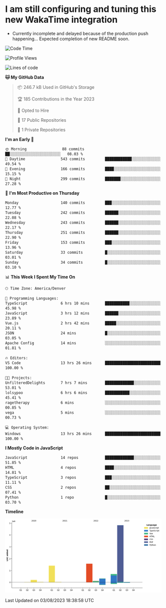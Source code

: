 # I am still configuring and tuning this new WakaTime integration
- Currently incomplete and delayed because of the production push happening... Expected completion of new README soon.
<!--START_SECTION:waka-->
![Code Time](http://img.shields.io/badge/Code%20Time-292%20hrs%2016%20mins-blue)

![Profile Views](http://img.shields.io/badge/Profile%20Views-0-blue)

![Lines of code](https://img.shields.io/badge/From%20Hello%20World%20I%27ve%20Written-9.2%20million%20lines%20of%20code-blue)

**🐱 My GitHub Data** 

> 📦 246.7 kB Used in GitHub's Storage 
 > 
> 🏆 185 Contributions in the Year 2023
 > 
> 💼 Opted to Hire
 > 
> 📜 17 Public Repositories 
 > 
> 🔑 1 Private Repositories 
 > 
**I'm an Early 🐤** 

```text
🌞 Morning                88 commits          ██░░░░░░░░░░░░░░░░░░░░░░░   08.03 % 
🌆 Daytime                543 commits         ████████████░░░░░░░░░░░░░   49.54 % 
🌃 Evening                166 commits         ████░░░░░░░░░░░░░░░░░░░░░   15.15 % 
🌙 Night                  299 commits         ███████░░░░░░░░░░░░░░░░░░   27.28 % 
```
📅 **I'm Most Productive on Thursday** 

```text
Monday                   140 commits         ███░░░░░░░░░░░░░░░░░░░░░░   12.77 % 
Tuesday                  242 commits         ██████░░░░░░░░░░░░░░░░░░░   22.08 % 
Wednesday                243 commits         ██████░░░░░░░░░░░░░░░░░░░   22.17 % 
Thursday                 251 commits         ██████░░░░░░░░░░░░░░░░░░░   22.90 % 
Friday                   153 commits         ███░░░░░░░░░░░░░░░░░░░░░░   13.96 % 
Saturday                 33 commits          █░░░░░░░░░░░░░░░░░░░░░░░░   03.01 % 
Sunday                   34 commits          █░░░░░░░░░░░░░░░░░░░░░░░░   03.10 % 
```


📊 **This Week I Spent My Time On** 

```text
🕑︎ Time Zone: America/Denver

💬 Programming Languages: 
TypeScript               6 hrs 10 mins       ███████████░░░░░░░░░░░░░░   45.98 % 
JavaScript               3 hrs 12 mins       ██████░░░░░░░░░░░░░░░░░░░   23.89 % 
Vue.js                   2 hrs 42 mins       █████░░░░░░░░░░░░░░░░░░░░   20.11 % 
JSON                     24 mins             █░░░░░░░░░░░░░░░░░░░░░░░░   03.05 % 
Apache Config            14 mins             ░░░░░░░░░░░░░░░░░░░░░░░░░   01.81 % 

🔥 Editors: 
VS Code                  13 hrs 26 mins      █████████████████████████   100.00 % 

🐱‍💻 Projects: 
UnfilteredDelights       7 hrs 7 mins        █████████████░░░░░░░░░░░░   53.01 % 
lolsypoo                 6 hrs 6 mins        ███████████░░░░░░░░░░░░░░   45.41 % 
ragetherapy              6 mins              ░░░░░░░░░░░░░░░░░░░░░░░░░   00.85 % 
vega                     5 mins              ░░░░░░░░░░░░░░░░░░░░░░░░░   00.73 % 

💻 Operating System: 
Windows                  13 hrs 26 mins      █████████████████████████   100.00 % 
```

**I Mostly Code in JavaScript** 

```text
JavaScript               14 repos            █████████████░░░░░░░░░░░░   51.85 % 
HTML                     4 repos             ████░░░░░░░░░░░░░░░░░░░░░   14.81 % 
TypeScript               3 repos             ███░░░░░░░░░░░░░░░░░░░░░░   11.11 % 
CSS                      2 repos             ██░░░░░░░░░░░░░░░░░░░░░░░   07.41 % 
Python                   1 repo              █░░░░░░░░░░░░░░░░░░░░░░░░   03.70 % 
```



**Timeline**

![Lines of Code chart](https://raw.githubusercontent.com/certifiedbice/certifiedbice/main/assets/bar_graph.png)


 Last Updated on 03/08/2023 18:38:58 UTC
<!--END_SECTION:waka-->
